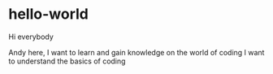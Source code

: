 # hello-world

Hi everybody

Andy here, I want to learn and gain knowledge on the world of coding
I want to understand the basics of coding
